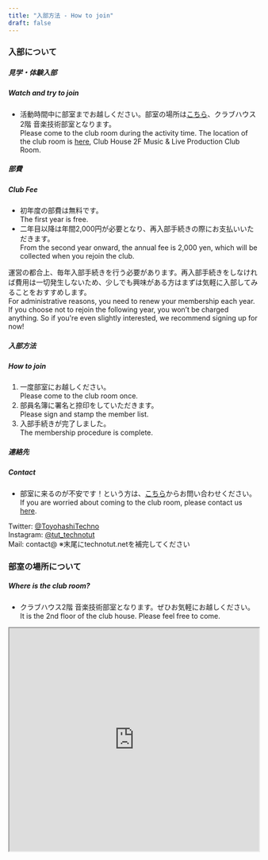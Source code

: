 ```yaml
---
title: "入部方法 - How to join"
draft: false
---
```


### 入部について
##### 見学・体験入部
##### Watch and try to join
- 活動時間中に部室までお越しください。部室の場所は[こちら](https://goo.gl/maps/pUKCNobbwnuHhd5G7)、クラブハウス2階 音楽技術部室となります。<br/> Please come to the club room during the activity time. The location of the club room is [here](https://goo.gl/maps/pUKCNobbwnuHhd5G7), Club House 2F Music & Live Production Club Room.

##### 部費
##### Club Fee
- 初年度の部費は無料です。
<br/> The first year is free.
- 二年目以降は年間2,000円が必要となり、再入部手続きの際にお支払いいただきます。
<br/> From the second year onward, the annual fee is 2,000 yen, which will be collected when you rejoin the club.

運営の都合上、毎年入部手続きを行う必要があります。再入部手続きをしなければ費用は一切発生しないため、少しでも興味がある方はまずは気軽に入部してみることをおすすめします。
<br/>For administrative reasons, you need to renew your membership each year. If you choose not to rejoin the following year, you won’t be charged anything. So if you're even slightly interested, we recommend signing up for now!

##### 入部方法
##### How to join
1. 一度部室にお越しください。<br/> Please come to the club room once.
2. 部員名簿に署名と捺印をしていただきます。<br/> Please sign and stamp the member list.
3. 入部手続きが完了しました。<br/> The membership procedure is complete.

##### 連絡先
##### Contact
- 部室に来るのが不安です！という方は、[こちら](/contact)からお問い合わせください。<br/> If you are worried about coming to the club room, please contact us [here](/contact).

 Twitter: [@ToyohashiTechno](https://twitter.com/ToyohashiTechno)  
 Instagram: [@tut_technotut](https://www.instagram.com/tut_technotut)  
 Mail: contact@ ※末尾にtechnotut.netを補完してください  

### 部室の場所について
##### Where is the club room?
- クラブハウス2階 音楽技術部室となります。ぜひお気軽にお越しください。<br/>It is the 2nd floor of the club house. Please feel free to come. 
<dl>
<iframe src="https://www.google.com/maps/embed?pb=!1m17!1m12!1m3!1d3280.163613237997!2d137.406626!3d34.701053!2m3!1f0!2f0!3f0!3m2!1i1024!2i768!4f13.1!3m2!1m1!2zMzTCsDQyJzAzLjgiTiAxMzfCsDI0JzIzLjkiRQ!5e0!3m2!1sja!2sjp!4v1678476006193!5m2!1sja!2sjp" width="100%" height="450" loading="lazy" referrerpolicy="no-referrer-when-downgrade"></iframe>
</dl>